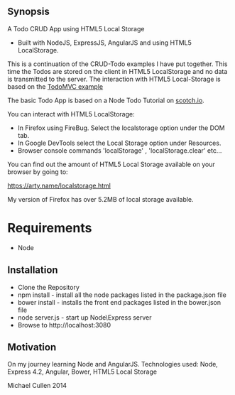 ## Synopsis
 
A Todo CRUD App using HTML5 Local Storage

- Built with NodeJS, ExpressJS, AngularJS and using HTML5 LocalStorage.

This is a continuation of the CRUD-Todo examples I have put together. This time the Todos are stored on the client in HTML5 LocalStorage and no data is transmitted to the server. The interaction with HTML5 Local-Storage is based on the [TodoMVC example](http://todomvc.com/architecture-examples/angularjs/)


The basic Todo App is based on a Node Todo Tutorial on [scotch.io](http://scotch.io/tutorials/javascript/creating-a-single-page-todo-app-with-node-and-angular).

You can interact with HTML5 LocalStorage:
* In Firefox using FireBug. Select the localstorage option under the DOM tab.
* In Google DevTools select the Local Storage option under Resources.
* Browser console commands 'localStorage' , 'localStorage.clear' etc...


You can find out the amount of HTML5 Local Storage available on your browser by going to:

https://arty.name/localstorage.html

My version of Firefox has over 5.2MB of local storage available.


# Requirements

* Node


## Installation

* Clone the Repository
* npm install - install all the node packages listed in the package.json file 
* bower install - installs the front end packages listed in the bower.json file
* node server.js - start up Node\Express server
* Browse to http://localhost:3080


## Motivation
 
On my journey learning Node and AngularJS.
Technologies used: Node, Express 4.2, Angular, Bower, HTML5 Local Storage


Michael Cullen
2014
